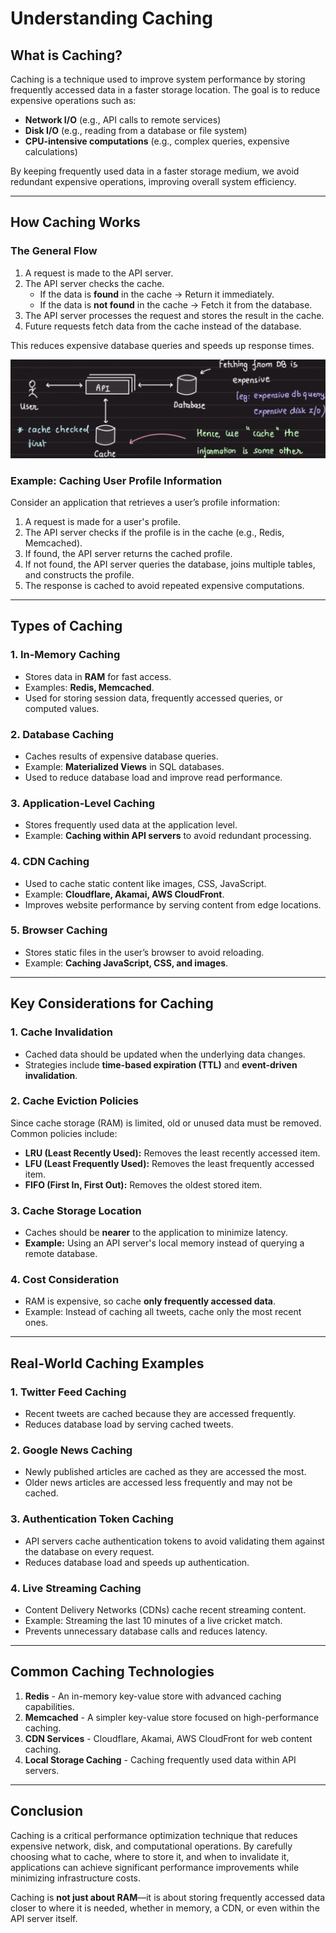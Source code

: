 # Understanding Caching

## What is Caching?

Caching is a technique used to improve system performance by storing frequently accessed data in a faster storage location. The goal is to reduce expensive operations such as:

- **Network I/O** (e.g., API calls to remote services)
- **Disk I/O** (e.g., reading from a database or file system)
- **CPU-intensive computations** (e.g., complex queries, expensive calculations)

By keeping frequently used data in a faster storage medium, we avoid redundant expensive operations, improving overall system efficiency.

---

## How Caching Works

### The General Flow

1. A request is made to the API server.
2. The API server checks the cache.
   - If the data is **found** in the cache → Return it immediately.
   - If the data is **not found** in the cache → Fetch it from the database.
3. The API server processes the request and stores the result in the cache.
4. Future requests fetch data from the cache instead of the database.

This reduces expensive database queries and speeds up response times.

![alt text](image-12.png)

### Example: Caching User Profile Information

Consider an application that retrieves a user’s profile information:

1. A request is made for a user's profile.
2. The API server checks if the profile is in the cache (e.g., Redis, Memcached).
3. If found, the API server returns the cached profile.
4. If not found, the API server queries the database, joins multiple tables, and constructs the profile.
5. The response is cached to avoid repeated expensive computations.

---

## Types of Caching

### 1. **In-Memory Caching**

- Stores data in **RAM** for fast access.
- Examples: **Redis, Memcached**.
- Used for storing session data, frequently accessed queries, or computed values.

### 2. **Database Caching**

- Caches results of expensive database queries.
- Example: **Materialized Views** in SQL databases.
- Used to reduce database load and improve read performance.

### 3. **Application-Level Caching**

- Stores frequently used data at the application level.
- Example: **Caching within API servers** to avoid redundant processing.

### 4. **CDN Caching**

- Used to cache static content like images, CSS, JavaScript.
- Example: **Cloudflare, Akamai, AWS CloudFront**.
- Improves website performance by serving content from edge locations.

### 5. **Browser Caching**

- Stores static files in the user’s browser to avoid reloading.
- Example: **Caching JavaScript, CSS, and images**.

---

## Key Considerations for Caching

### 1. **Cache Invalidation**

- Cached data should be updated when the underlying data changes.
- Strategies include **time-based expiration (TTL)** and **event-driven invalidation**.

### 2. **Cache Eviction Policies**

Since cache storage (RAM) is limited, old or unused data must be removed. Common policies include:

- **LRU (Least Recently Used):** Removes the least recently accessed item.
- **LFU (Least Frequently Used):** Removes the least frequently accessed item.
- **FIFO (First In, First Out):** Removes the oldest stored item.

### 3. **Cache Storage Location**

- Caches should be **nearer** to the application to minimize latency.
- **Example:** Using an API server's local memory instead of querying a remote database.

### 4. **Cost Consideration**

- RAM is expensive, so cache **only frequently accessed data**.
- Example: Instead of caching all tweets, cache only the most recent ones.

---

## Real-World Caching Examples

### **1. Twitter Feed Caching**

- Recent tweets are cached because they are accessed frequently.
- Reduces database load by serving cached tweets.

### **2. Google News Caching**

- Newly published articles are cached as they are accessed the most.
- Older news articles are accessed less frequently and may not be cached.

### **3. Authentication Token Caching**

- API servers cache authentication tokens to avoid validating them against the database on every request.
- Reduces database load and speeds up authentication.

### **4. Live Streaming Caching**

- Content Delivery Networks (CDNs) cache recent streaming content.
- Example: Streaming the last 10 minutes of a live cricket match.
- Prevents unnecessary database calls and reduces latency.

---

## Common Caching Technologies

1. **Redis** - An in-memory key-value store with advanced caching capabilities.
2. **Memcached** - A simpler key-value store focused on high-performance caching.
3. **CDN Services** - Cloudflare, Akamai, AWS CloudFront for web content caching.
4. **Local Storage Caching** - Caching frequently used data within API servers.

---

## Conclusion

Caching is a critical performance optimization technique that reduces expensive network, disk, and computational operations. By carefully choosing what to cache, where to store it, and when to invalidate it, applications can achieve significant performance improvements while minimizing infrastructure costs.

Caching is **not just about RAM**—it is about storing frequently accessed data closer to where it is needed, whether in memory, a CDN, or even within the API server itself.
